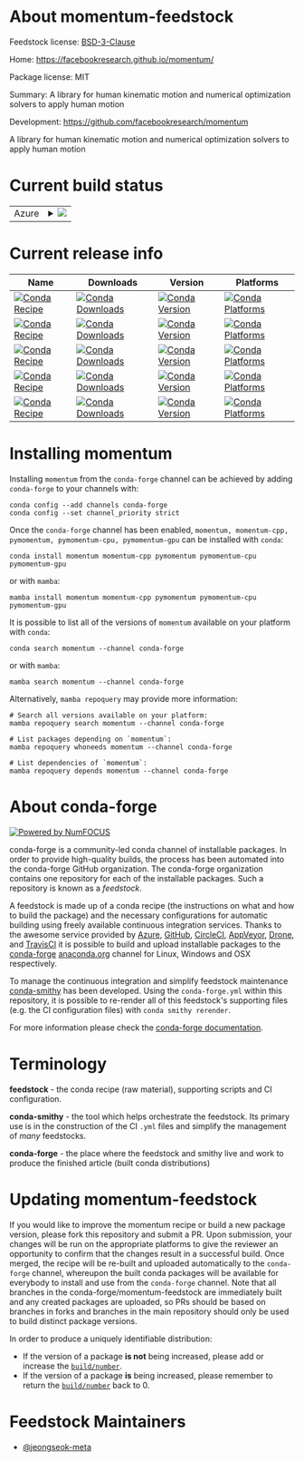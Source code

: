 About momentum-feedstock
========================

Feedstock license: [BSD-3-Clause](https://github.com/conda-forge/momentum-feedstock/blob/main/LICENSE.txt)

Home: https://facebookresearch.github.io/momentum/

Package license: MIT

Summary: A library for human kinematic motion and numerical optimization solvers to apply human motion

Development: https://github.com/facebookresearch/momentum

A library for human kinematic motion and numerical optimization solvers to apply human motion


Current build status
====================


<table>
    
  <tr>
    <td>Azure</td>
    <td>
      <details>
        <summary>
          <a href="https://dev.azure.com/conda-forge/feedstock-builds/_build/latest?definitionId=22772&branchName=main">
            <img src="https://dev.azure.com/conda-forge/feedstock-builds/_apis/build/status/momentum-feedstock?branchName=main">
          </a>
        </summary>
        <table>
          <thead><tr><th>Variant</th><th>Status</th></tr></thead>
          <tbody><tr>
              <td>linux_64_cuda_compilerNonecuda_compiler_versionNonecxx_compiler_version13numpy2.0python3.10.____cpython</td>
              <td>
                <a href="https://dev.azure.com/conda-forge/feedstock-builds/_build/latest?definitionId=22772&branchName=main">
                  <img src="https://dev.azure.com/conda-forge/feedstock-builds/_apis/build/status/momentum-feedstock?branchName=main&jobName=linux&configuration=linux%20linux_64_cuda_compilerNonecuda_compiler_versionNonecxx_compiler_version13numpy2.0python3.10.____cpython" alt="variant">
                </a>
              </td>
            </tr><tr>
              <td>linux_64_cuda_compilerNonecuda_compiler_versionNonecxx_compiler_version13numpy2.0python3.11.____cpython</td>
              <td>
                <a href="https://dev.azure.com/conda-forge/feedstock-builds/_build/latest?definitionId=22772&branchName=main">
                  <img src="https://dev.azure.com/conda-forge/feedstock-builds/_apis/build/status/momentum-feedstock?branchName=main&jobName=linux&configuration=linux%20linux_64_cuda_compilerNonecuda_compiler_versionNonecxx_compiler_version13numpy2.0python3.11.____cpython" alt="variant">
                </a>
              </td>
            </tr><tr>
              <td>linux_64_cuda_compilerNonecuda_compiler_versionNonecxx_compiler_version13numpy2.0python3.12.____cpython</td>
              <td>
                <a href="https://dev.azure.com/conda-forge/feedstock-builds/_build/latest?definitionId=22772&branchName=main">
                  <img src="https://dev.azure.com/conda-forge/feedstock-builds/_apis/build/status/momentum-feedstock?branchName=main&jobName=linux&configuration=linux%20linux_64_cuda_compilerNonecuda_compiler_versionNonecxx_compiler_version13numpy2.0python3.12.____cpython" alt="variant">
                </a>
              </td>
            </tr><tr>
              <td>linux_64_cuda_compilerNonecuda_compiler_versionNonecxx_compiler_version13numpy2python3.13.____cp313</td>
              <td>
                <a href="https://dev.azure.com/conda-forge/feedstock-builds/_build/latest?definitionId=22772&branchName=main">
                  <img src="https://dev.azure.com/conda-forge/feedstock-builds/_apis/build/status/momentum-feedstock?branchName=main&jobName=linux&configuration=linux%20linux_64_cuda_compilerNonecuda_compiler_versionNonecxx_compiler_version13numpy2python3.13.____cp313" alt="variant">
                </a>
              </td>
            </tr><tr>
              <td>linux_64_cuda_compilercuda-nvcccuda_compiler_version12.6cxx_compiler_version13numpy2.0python3.10.____cpython</td>
              <td>
                <a href="https://dev.azure.com/conda-forge/feedstock-builds/_build/latest?definitionId=22772&branchName=main">
                  <img src="https://dev.azure.com/conda-forge/feedstock-builds/_apis/build/status/momentum-feedstock?branchName=main&jobName=linux&configuration=linux%20linux_64_cuda_compilercuda-nvcccuda_compiler_version12.6cxx_compiler_version13numpy2.0python3.10.____cpython" alt="variant">
                </a>
              </td>
            </tr><tr>
              <td>linux_64_cuda_compilercuda-nvcccuda_compiler_version12.6cxx_compiler_version13numpy2.0python3.11.____cpython</td>
              <td>
                <a href="https://dev.azure.com/conda-forge/feedstock-builds/_build/latest?definitionId=22772&branchName=main">
                  <img src="https://dev.azure.com/conda-forge/feedstock-builds/_apis/build/status/momentum-feedstock?branchName=main&jobName=linux&configuration=linux%20linux_64_cuda_compilercuda-nvcccuda_compiler_version12.6cxx_compiler_version13numpy2.0python3.11.____cpython" alt="variant">
                </a>
              </td>
            </tr><tr>
              <td>linux_64_cuda_compilercuda-nvcccuda_compiler_version12.6cxx_compiler_version13numpy2.0python3.12.____cpython</td>
              <td>
                <a href="https://dev.azure.com/conda-forge/feedstock-builds/_build/latest?definitionId=22772&branchName=main">
                  <img src="https://dev.azure.com/conda-forge/feedstock-builds/_apis/build/status/momentum-feedstock?branchName=main&jobName=linux&configuration=linux%20linux_64_cuda_compilercuda-nvcccuda_compiler_version12.6cxx_compiler_version13numpy2.0python3.12.____cpython" alt="variant">
                </a>
              </td>
            </tr><tr>
              <td>linux_64_cuda_compilercuda-nvcccuda_compiler_version12.6cxx_compiler_version13numpy2python3.13.____cp313</td>
              <td>
                <a href="https://dev.azure.com/conda-forge/feedstock-builds/_build/latest?definitionId=22772&branchName=main">
                  <img src="https://dev.azure.com/conda-forge/feedstock-builds/_apis/build/status/momentum-feedstock?branchName=main&jobName=linux&configuration=linux%20linux_64_cuda_compilercuda-nvcccuda_compiler_version12.6cxx_compiler_version13numpy2python3.13.____cp313" alt="variant">
                </a>
              </td>
            </tr><tr>
              <td>osx_64</td>
              <td>
                <a href="https://dev.azure.com/conda-forge/feedstock-builds/_build/latest?definitionId=22772&branchName=main">
                  <img src="https://dev.azure.com/conda-forge/feedstock-builds/_apis/build/status/momentum-feedstock?branchName=main&jobName=osx&configuration=osx%20osx_64_" alt="variant">
                </a>
              </td>
            </tr><tr>
              <td>osx_arm64</td>
              <td>
                <a href="https://dev.azure.com/conda-forge/feedstock-builds/_build/latest?definitionId=22772&branchName=main">
                  <img src="https://dev.azure.com/conda-forge/feedstock-builds/_apis/build/status/momentum-feedstock?branchName=main&jobName=osx&configuration=osx%20osx_arm64_" alt="variant">
                </a>
              </td>
            </tr><tr>
              <td>win_64_cuda_compiler_version12.6</td>
              <td>
                <a href="https://dev.azure.com/conda-forge/feedstock-builds/_build/latest?definitionId=22772&branchName=main">
                  <img src="https://dev.azure.com/conda-forge/feedstock-builds/_apis/build/status/momentum-feedstock?branchName=main&jobName=win&configuration=win%20win_64_cuda_compiler_version12.6" alt="variant">
                </a>
              </td>
            </tr><tr>
              <td>win_64_cuda_compiler_versionNone</td>
              <td>
                <a href="https://dev.azure.com/conda-forge/feedstock-builds/_build/latest?definitionId=22772&branchName=main">
                  <img src="https://dev.azure.com/conda-forge/feedstock-builds/_apis/build/status/momentum-feedstock?branchName=main&jobName=win&configuration=win%20win_64_cuda_compiler_versionNone" alt="variant">
                </a>
              </td>
            </tr>
          </tbody>
        </table>
      </details>
    </td>
  </tr>
</table>

Current release info
====================

| Name | Downloads | Version | Platforms |
| --- | --- | --- | --- |
| [![Conda Recipe](https://img.shields.io/badge/recipe-momentum-green.svg)](https://anaconda.org/conda-forge/momentum) | [![Conda Downloads](https://img.shields.io/conda/dn/conda-forge/momentum.svg)](https://anaconda.org/conda-forge/momentum) | [![Conda Version](https://img.shields.io/conda/vn/conda-forge/momentum.svg)](https://anaconda.org/conda-forge/momentum) | [![Conda Platforms](https://img.shields.io/conda/pn/conda-forge/momentum.svg)](https://anaconda.org/conda-forge/momentum) |
| [![Conda Recipe](https://img.shields.io/badge/recipe-momentum--cpp-green.svg)](https://anaconda.org/conda-forge/momentum-cpp) | [![Conda Downloads](https://img.shields.io/conda/dn/conda-forge/momentum-cpp.svg)](https://anaconda.org/conda-forge/momentum-cpp) | [![Conda Version](https://img.shields.io/conda/vn/conda-forge/momentum-cpp.svg)](https://anaconda.org/conda-forge/momentum-cpp) | [![Conda Platforms](https://img.shields.io/conda/pn/conda-forge/momentum-cpp.svg)](https://anaconda.org/conda-forge/momentum-cpp) |
| [![Conda Recipe](https://img.shields.io/badge/recipe-pymomentum-green.svg)](https://anaconda.org/conda-forge/pymomentum) | [![Conda Downloads](https://img.shields.io/conda/dn/conda-forge/pymomentum.svg)](https://anaconda.org/conda-forge/pymomentum) | [![Conda Version](https://img.shields.io/conda/vn/conda-forge/pymomentum.svg)](https://anaconda.org/conda-forge/pymomentum) | [![Conda Platforms](https://img.shields.io/conda/pn/conda-forge/pymomentum.svg)](https://anaconda.org/conda-forge/pymomentum) |
| [![Conda Recipe](https://img.shields.io/badge/recipe-pymomentum--cpu-green.svg)](https://anaconda.org/conda-forge/pymomentum-cpu) | [![Conda Downloads](https://img.shields.io/conda/dn/conda-forge/pymomentum-cpu.svg)](https://anaconda.org/conda-forge/pymomentum-cpu) | [![Conda Version](https://img.shields.io/conda/vn/conda-forge/pymomentum-cpu.svg)](https://anaconda.org/conda-forge/pymomentum-cpu) | [![Conda Platforms](https://img.shields.io/conda/pn/conda-forge/pymomentum-cpu.svg)](https://anaconda.org/conda-forge/pymomentum-cpu) |
| [![Conda Recipe](https://img.shields.io/badge/recipe-pymomentum--gpu-green.svg)](https://anaconda.org/conda-forge/pymomentum-gpu) | [![Conda Downloads](https://img.shields.io/conda/dn/conda-forge/pymomentum-gpu.svg)](https://anaconda.org/conda-forge/pymomentum-gpu) | [![Conda Version](https://img.shields.io/conda/vn/conda-forge/pymomentum-gpu.svg)](https://anaconda.org/conda-forge/pymomentum-gpu) | [![Conda Platforms](https://img.shields.io/conda/pn/conda-forge/pymomentum-gpu.svg)](https://anaconda.org/conda-forge/pymomentum-gpu) |

Installing momentum
===================

Installing `momentum` from the `conda-forge` channel can be achieved by adding `conda-forge` to your channels with:

```
conda config --add channels conda-forge
conda config --set channel_priority strict
```

Once the `conda-forge` channel has been enabled, `momentum, momentum-cpp, pymomentum, pymomentum-cpu, pymomentum-gpu` can be installed with `conda`:

```
conda install momentum momentum-cpp pymomentum pymomentum-cpu pymomentum-gpu
```

or with `mamba`:

```
mamba install momentum momentum-cpp pymomentum pymomentum-cpu pymomentum-gpu
```

It is possible to list all of the versions of `momentum` available on your platform with `conda`:

```
conda search momentum --channel conda-forge
```

or with `mamba`:

```
mamba search momentum --channel conda-forge
```

Alternatively, `mamba repoquery` may provide more information:

```
# Search all versions available on your platform:
mamba repoquery search momentum --channel conda-forge

# List packages depending on `momentum`:
mamba repoquery whoneeds momentum --channel conda-forge

# List dependencies of `momentum`:
mamba repoquery depends momentum --channel conda-forge
```


About conda-forge
=================

[![Powered by
NumFOCUS](https://img.shields.io/badge/powered%20by-NumFOCUS-orange.svg?style=flat&colorA=E1523D&colorB=007D8A)](https://numfocus.org)

conda-forge is a community-led conda channel of installable packages.
In order to provide high-quality builds, the process has been automated into the
conda-forge GitHub organization. The conda-forge organization contains one repository
for each of the installable packages. Such a repository is known as a *feedstock*.

A feedstock is made up of a conda recipe (the instructions on what and how to build
the package) and the necessary configurations for automatic building using freely
available continuous integration services. Thanks to the awesome service provided by
[Azure](https://azure.microsoft.com/en-us/services/devops/), [GitHub](https://github.com/),
[CircleCI](https://circleci.com/), [AppVeyor](https://www.appveyor.com/),
[Drone](https://cloud.drone.io/welcome), and [TravisCI](https://travis-ci.com/)
it is possible to build and upload installable packages to the
[conda-forge](https://anaconda.org/conda-forge) [anaconda.org](https://anaconda.org/)
channel for Linux, Windows and OSX respectively.

To manage the continuous integration and simplify feedstock maintenance
[conda-smithy](https://github.com/conda-forge/conda-smithy) has been developed.
Using the ``conda-forge.yml`` within this repository, it is possible to re-render all of
this feedstock's supporting files (e.g. the CI configuration files) with ``conda smithy rerender``.

For more information please check the [conda-forge documentation](https://conda-forge.org/docs/).

Terminology
===========

**feedstock** - the conda recipe (raw material), supporting scripts and CI configuration.

**conda-smithy** - the tool which helps orchestrate the feedstock.
                   Its primary use is in the construction of the CI ``.yml`` files
                   and simplify the management of *many* feedstocks.

**conda-forge** - the place where the feedstock and smithy live and work to
                  produce the finished article (built conda distributions)


Updating momentum-feedstock
===========================

If you would like to improve the momentum recipe or build a new
package version, please fork this repository and submit a PR. Upon submission,
your changes will be run on the appropriate platforms to give the reviewer an
opportunity to confirm that the changes result in a successful build. Once
merged, the recipe will be re-built and uploaded automatically to the
`conda-forge` channel, whereupon the built conda packages will be available for
everybody to install and use from the `conda-forge` channel.
Note that all branches in the conda-forge/momentum-feedstock are
immediately built and any created packages are uploaded, so PRs should be based
on branches in forks and branches in the main repository should only be used to
build distinct package versions.

In order to produce a uniquely identifiable distribution:
 * If the version of a package **is not** being increased, please add or increase
   the [``build/number``](https://docs.conda.io/projects/conda-build/en/latest/resources/define-metadata.html#build-number-and-string).
 * If the version of a package **is** being increased, please remember to return
   the [``build/number``](https://docs.conda.io/projects/conda-build/en/latest/resources/define-metadata.html#build-number-and-string)
   back to 0.

Feedstock Maintainers
=====================

* [@jeongseok-meta](https://github.com/jeongseok-meta/)

